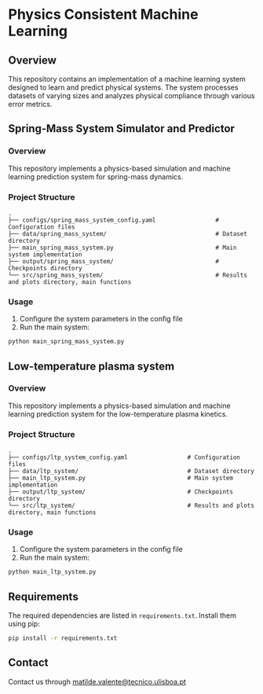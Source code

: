 # Physics Consistent Machine Learning 

## Overview

This repository contains an implementation of a machine learning system designed to learn and predict physical systems. The system processes datasets of varying sizes and analyzes physical compliance through various error metrics.

## Spring-Mass System Simulator and Predictor

### Overview
This repository implements a physics-based simulation and machine learning prediction system for spring-mass dynamics. 

### Project Structure
```
.
├── configs/spring_mass_system_config.yaml                 # Configuration files
├── data/spring_mass_system/                               # Dataset directory
├── main_spring_mass_system.py                             # Main system implementation
├── output/spring_mass_system/                             # Checkpoints directory
└── src/spring_mass_system/                                # Results and plots directory, main functions

```

### Usage
1. Configure the system parameters in the config file
2. Run the main system:
```bash
python main_spring_mass_system.py
```



## Low-temperature plasma system

### Overview
This repository implements a physics-based simulation and machine learning prediction system for the low-temperature plasma kinetics. 

### Project Structure
```
.
├── configs/ltp_system_config.yaml                 # Configuration files
├── data/ltp_system/                               # Dataset directory
├── main_ltp_system.py                             # Main system implementation
├── output/ltp_system/                             # Checkpoints directory
└── src/ltp_system/                                # Results and plots directory, main functions

```

### Usage
1. Configure the system parameters in the config file
2. Run the main system:
```bash
python main_ltp_system.py
```

## Requirements
The required dependencies are listed in `requirements.txt`. Install them using pip:
```bash
pip install -r requirements.txt
```

## Contact
Contact us through matilde.valente@tecnico.ulisboa.pt



